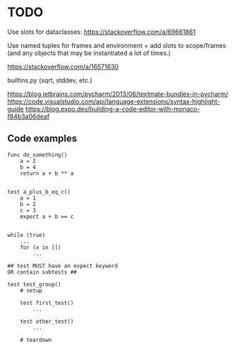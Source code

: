 # TODO

Use slots for dataclasses:
https://stackoverflow.com/a/69661861

Use named tuples for frames and environment + add slots to scope/frames
(and any objects that may be instantiated a lot of times.)

https://stackoverflow.com/a/16571630

builtins.py (sqrt, stddev, etc.)

https://blog.jetbrains.com/pycharm/2013/06/textmate-bundles-in-pycharm/
https://code.visualstudio.com/api/language-extensions/syntax-highlight-guide
https://blog.expo.dev/building-a-code-editor-with-monaco-f84b3a06deaf

## Code examples

```
func do_something()
    a = 2
    b = 4
    return a + b ** a


test a_plus_b_eq_c()
    a = 1
    b = 2
    c = 3
    expect a + b == c


while (true)
    ...
    for (x in [])
        ...

## test MUST have an expect keyword
OR contain subtests ##

test test_group()
    # setup

    test first_test()
        ...

    test other_test()
        ...

    # teardown
```
